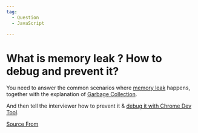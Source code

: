 ```yaml
---
tag:
  - Question
  - JavaScript

---
```

  
# What is memory leak ? How to debug and prevent it?

You need to answer the common scenarios where [memory leak](https://developer.mozilla.org/en-US/docs/Web/JavaScript/Memory_Management) happens, together with the explanation of [Garbage Collection](https://bigfrontend.dev/question/How-Garbage-collection-in-JavaScript-works).

And then tell the interviewer how to prevent it & [debug it with Chrome Dev Tool](https://developers.google.com/web/tools/chrome-devtools/memory-problems).


[Source From](https://bigfrontend.dev/question/What-is-memory-leak)

  